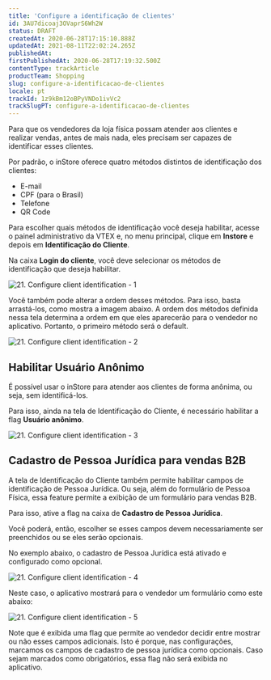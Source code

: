 ```yaml
---
title: 'Configure a identificação de clientes'
id: 3AU7dicoaj3OVaprS6Wh2W
status: DRAFT
createdAt: 2020-06-28T17:15:10.888Z
updatedAt: 2021-08-11T22:02:24.265Z
publishedAt: 
firstPublishedAt: 2020-06-28T17:19:32.500Z
contentType: trackArticle
productTeam: Shopping
slug: configure-a-identificacao-de-clientes
locale: pt
trackId: 1z9kBm12oBPyVNDo1ivVc2
trackSlugPT: configure-a-identificacao-de-clientes
---
```


Para que os vendedores da loja física possam atender aos clientes e realizar vendas, antes de mais nada, eles precisam ser capazes de identificar esses clientes.

Por padrão, o inStore oferece quatro métodos distintos de identificação dos clientes:
- E-mail
- CPF (para o Brasil)
- Telefone
- QR Code

Para escolher quais métodos de identificação você deseja habilitar, acesse o painel administrativo da VTEX e, no menu principal, clique em __Instore__ e depois em __Identificação do Cliente__.

Na caixa __Login do cliente__, você deve selecionar os métodos de identificação que deseja habilitar.

![21. Configure client identification - 1](//images.ctfassets.net/alneenqid6w5/30Kb57zS5TKV5rHY851Xl2/d15329ea3a76733869ecefd3c861e150/21._Configure_client_identification_-_1.png)

Você também pode alterar a ordem desses métodos. Para isso, basta arrastá-los, como mostra a imagem abaixo. A ordem dos métodos definida nessa tela determina a ordem em que eles aparecerão para o vendedor no aplicativo. Portanto, o primeiro método será o default.

![21. Configure client identification - 2](//images.ctfassets.net/alneenqid6w5/6C2oVlDbGtNMJfllED6pcO/9b62fb9778af207ba77320b67ddab653/21._Configure_client_identification_-_2.png)

## Habilitar Usuário Anônimo

É possível usar o inStore para atender aos clientes de forma anônima, ou seja, sem identificá-los.

Para isso, ainda na tela de Identificação do Cliente, é necessário habilitar a flag __Usuário anônimo__.

![21. Configure client identification - 3](//images.ctfassets.net/alneenqid6w5/62h8jghzR0LhqmnhzXYcws/02869cc40d8244aad5985c4f5483a4e6/21._Configure_client_identification_-_3.png)

## Cadastro de Pessoa Jurídica para vendas B2B

A tela de Identificação do Cliente também permite habilitar campos de identificação de Pessoa Jurídica. Ou seja, além do formulário de Pessoa Física, essa feature permite a exibição de um formulário para vendas B2B.

Para isso, ative a flag na caixa de __Cadastro de Pessoa Jurídica__.

Você poderá, então, escolher se esses campos devem necessariamente ser preenchidos ou se eles serão opcionais.

No exemplo abaixo, o cadastro de Pessoa Jurídica está ativado e configurado como opcional.

![21. Configure client identification - 4](//images.ctfassets.net/alneenqid6w5/i5hr6RRXlNC0aNHKUvg2C/b309608994fe85592c01abf35f643e84/21._Configure_client_identification_-_4.png)

Neste caso, o aplicativo mostrará para o vendedor um formulário como este abaixo:

![21. Configure client identification - 5](//images.ctfassets.net/alneenqid6w5/4bvM9B3FeukRQaHXXMqLhL/7695d831d0f93a7669f054179467ace2/21._Configure_client_identification_-_5.png)

Note que é exibida uma flag que permite ao vendedor decidir entre mostrar ou não esses campos adicionais. Isto é porque, nas configurações, marcamos os campos de cadastro de pessoa jurídica como opcionais. Caso sejam marcados como obrigatórios, essa flag não será exibida no aplicativo.
